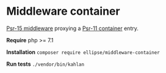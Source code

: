 # Middleware container

[Psr-15 middleware](https://github.com/php-fig/fig-standards/blob/master/accepted/PSR-15-request-handlers.md) proxying a [Psr-11 container](https://github.com/php-fig/fig-standards/blob/master/accepted/PSR-11-container.md) entry.

**Require** php >= 7.1

**Installation** `composer require ellipse/middleware-container`

**Run tests** `./vendor/bin/kahlan`
